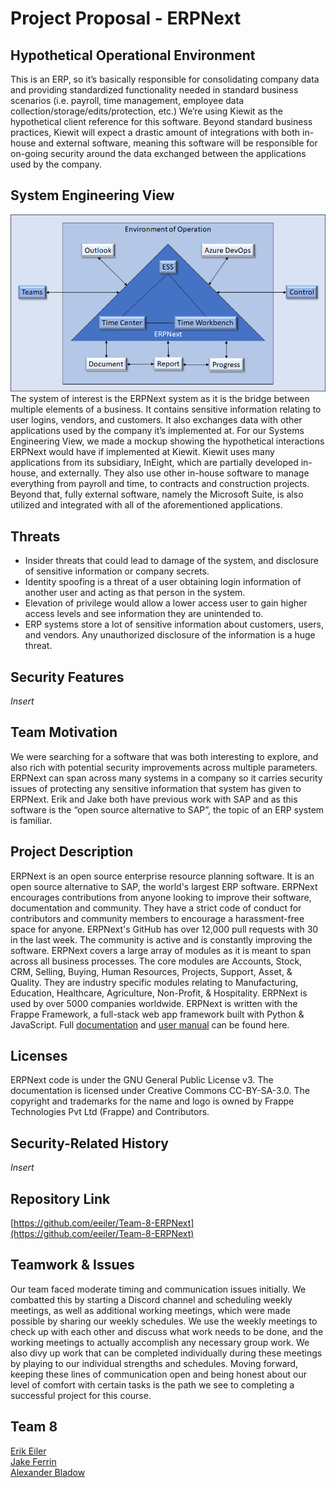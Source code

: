 # Project Proposal - ERPNext
## Hypothetical Operational Environment
This is an ERP, so it’s basically responsible for consolidating company data and providing standardized functionality needed in standard business scenarios (i.e. payroll, time management, employee data collection/storage/edits/protection, etc.) 
We’re using Kiewit as the hypothetical client reference for this software. Beyond standard business practices, Kiewit will expect a drastic amount of integrations with both in-house and external software, meaning this software will be responsible for on-going security around the data exchanged between the applications used by the company. 
## System Engineering View
![](https://github.com/eeiler/Team-8-ERPNext/blob/master/System-of-Interest.png)  
The system of interest is the ERPNext system as it is the bridge between multiple elements of a business. It contains sensitive information relating to user logins, vendors, and customers. It also exchanges data with other applications used by the company it’s implemented at. For our Systems Engineering View, we made a mockup showing the hypothetical interactions ERPNext would have if implemented at Kiewit. Kiewit uses many applications from its subsidiary, InEight, which are partially developed in-house, and externally. They also use other in-house software to manage everything from payroll and time, to contracts and construction projects. Beyond that, fully external software, namely the Microsoft Suite, is also utilized and integrated with all of the aforementioned applications.
## Threats
* Insider threats that could lead to damage of the system, and disclosure of sensitive information or company secrets.
* Identity spoofing is a threat of a user obtaining login information of another user and acting as that person in the system.
* Elevation of privilege would allow a lower access user to gain higher access levels and see information they are unintended to.
* ERP systems store a lot of sensitive information about customers, users, and vendors. Any unauthorized disclosure of the information is a huge threat.
## Security Features
*Insert*
## Team Motivation
We were searching for a software that was both interesting to explore, and also rich with potential security improvements across multiple parameters. ERPNext can span across many systems in a company so it carries security issues of protecting any sensitive information that system has given to ERPNext. Erik and Jake both have previous work with SAP and as this software is the “open source alternative to SAP”, the topic of an ERP system is familiar.
## Project Description
ERPNext is an open source enterprise resource planning software. It is an open source alternative to SAP, the world's largest ERP software. ERPNext encourages contributions from anyone looking to improve their software, documentation and community. They have a strict code of conduct for contributors and community members to encourage a harassment-free space for anyone. ERPNext's GitHub has over 12,000 pull requests with 30 in the last week. The community is active and is constantly improving the software. ERPNext covers a large array of modules as it is meant to span across all business processes. The core modules are Accounts, Stock, CRM, Selling, Buying, Human Resources, Projects, Support, Asset, & Quality. They are industry specific modules relating to Manufacturing, Education, Healthcare, Agriculture, Non-Profit, & Hospitality. ERPNext is used by over 5000 companies worldwide. ERPNext is written with the Frappe Framework, a full-stack web app framework built with Python & JavaScript. Full [documentation](https://docs.erpnext.com/) and [user manual](https://docs.erpnext.com/docs/user/manual/en) can be found here.
## Licenses
ERPNext code is under the GNU General Public License v3.
The documentation is licensed under Creative Commons CC-BY-SA-3.0.
The copyright and trademarks for the name and logo is owned by Frappe Technologies Pvt Ltd (Frappe) and Contributors.

## Security-Related History
*Insert*
## Repository Link
[https://github.com/eeiler/Team-8-ERPNext](https://github.com/eeiler/Team-8-ERPNext)
## Teamwork & Issues
Our team faced moderate timing and communication issues initially. We combatted this by starting a Discord channel and scheduling weekly meetings, as well as additional working meetings, which were made possible by sharing our weekly schedules. 
We use the weekly meetings to check up with each other and discuss what work needs to be done, and the working meetings to actually accomplish any necessary group work. 
We also divy up work that can be completed individually during these meetings by playing to our individual strengths and schedules. 
Moving forward, keeping these lines of communication open and being honest about our level of comfort with certain tasks is the path we see to completing a successful project for this course.
## Team 8
[Erik Eiler](https://github.com/eeiler)  
[Jake Ferrin]()  
[Alexander Bladow]()  
